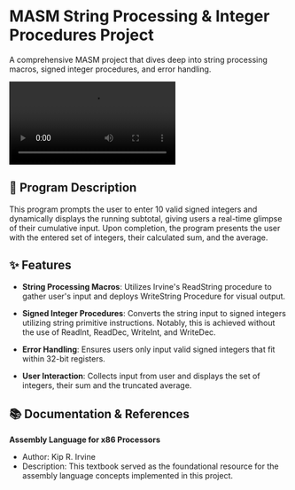 # MASM String Processing & Integer Procedures Project

A comprehensive MASM project that dives deep into string processing macros, signed integer procedures, and error handling. 

<video loop src="assembly.mp4"></video>

## 📝 Program Description

This program prompts the user to enter 10 valid signed integers and dynamically displays the running subtotal, giving users a real-time glimpse of their cumulative input. Upon completion, the program presents the user with the entered set of integers, their calculated sum, and the average.

## ✨ Features

- **String Processing Macros**: Utilizes Irvine's ReadString procedure to gather user's input and deploys WriteString Procedure for visual output.
  
- **Signed Integer Procedures**: Converts the string input to signed integers utilizing string primitive instructions. Notably, this is achieved without the use of ReadInt, ReadDec, WriteInt, and WriteDec.
  
- **Error Handling**: Ensures users only input valid signed integers that fit within 32-bit registers.
  
- **User Interaction**: Collects input from user and displays the set of integers, their sum and the truncated average.

## 📚 Documentation & References

**Assembly Language for x86 Processors**
* Author: Kip R. Irvine
* Description: This textbook served as the foundational resource for the assembly language concepts implemented in this project.

